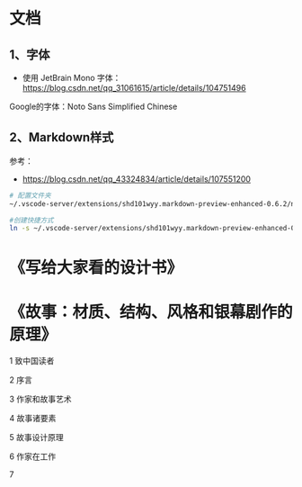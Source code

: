 

# 文档


## 1、字体
- 使用 JetBrain Mono 字体：https://blog.csdn.net/qq_31061615/article/details/104751496

Google的字体：Noto Sans Simplified Chinese


## 2、Markdown样式

参考：
- https://blog.csdn.net/qq_43324834/article/details/107551200

```bash
# 配置文件夹
~/.vscode-server/extensions/shd101wyy.markdown-preview-enhanced-0.6.2/node_modules/@shd101wyy/mume/styles

#创建快捷方式
ln -s ~/.vscode-server/extensions/shd101wyy.markdown-preview-enhanced-0.6.2/node_modules/@shd101wyy/mume/styles ~/.md-theme
```


# 《写给大家看的设计书》



# 《故事：材质、结构、风格和银幕剧作的原理》

1 致中国读者

2 序言

3 作家和故事艺术

4 故事诸要素

5 故事设计原理

6 作家在工作

7 